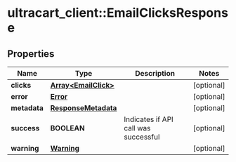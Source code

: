 # ultracart_client::EmailClicksResponse

## Properties
Name | Type | Description | Notes
------------ | ------------- | ------------- | -------------
**clicks** | [**Array&lt;EmailClick&gt;**](EmailClick.md) |  | [optional] 
**error** | [**Error**](Error.md) |  | [optional] 
**metadata** | [**ResponseMetadata**](ResponseMetadata.md) |  | [optional] 
**success** | **BOOLEAN** | Indicates if API call was successful | [optional] 
**warning** | [**Warning**](Warning.md) |  | [optional] 


